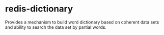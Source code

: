 redis-dictionary
================

Provides a mechanism to build word dictionary based on coherent data sets and ability to search the data set by partial words.